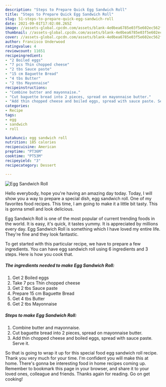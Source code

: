 ```yaml
---
description: "Steps to Prepare Quick Egg Sandwich Roll"
title: "Steps to Prepare Quick Egg Sandwich Roll"
slug: 51-steps-to-prepare-quick-egg-sandwich-roll
date: 2021-09-01T17:02:08.265Z
image: //assets-global.cpcdn.com/assets/blank-4e0bea6785e03f5e602ec562f230caae08da540cada707380b4fe1bbebba43da.png
thumbnail: //assets-global.cpcdn.com/assets/blank-4e0bea6785e03f5e602ec562f230caae08da540cada707380b4fe1bbebba43da.png
cover: //assets-global.cpcdn.com/assets/blank-4e0bea6785e03f5e602ec562f230caae08da540cada707380b4fe1bbebba43da.png
author: Francisco Underwood
ratingvalue: 4
reviewcount: 11651
recipeingredient:
- "2 Boiled eggs"
- "7 pcs Thin chopped cheese"
- "2 tbs Sauce paste"
- "15 cm Baguette Bread"
- "4 tbs Butter"
- "2 tbs Mayonnaise"
recipeinstructions:
- "Combine butter and mayonnaise."
- "Cut baguette bread into 2 pieces, spread on mayonnaise butter."
- "Add thin chopped cheese and boiled eggs, spread with sauce paste. Serve it."
categories:
- Recipe
tags:
- egg
- sandwich
- roll

katakunci: egg sandwich roll 
nutrition: 185 calories
recipecuisine: American
preptime: "PT36M"
cooktime: "PT53M"
recipeyield: "3"
recipecategory: Dessert

---
```



![Egg Sandwich Roll](//assets-global.cpcdn.com/assets/blank-4e0bea6785e03f5e602ec562f230caae08da540cada707380b4fe1bbebba43da.png)

Hello everybody, hope you're having an amazing day today. Today, I will show you a way to prepare a special dish, egg sandwich roll. One of my favorites food recipes. This time, I am going to make it a little bit tasty. This is gonna smell and look delicious.



Egg Sandwich Roll is one of the most popular of current trending foods in the world. It is easy, it's quick, it tastes yummy. It is appreciated by millions every day. Egg Sandwich Roll is something which I have loved my entire life. They're fine and they look fantastic.


To get started with this particular recipe, we have to prepare a few ingredients. You can have egg sandwich roll using 6 ingredients and 3 steps. Here is how you cook that.

<!--inarticleads1-->

##### The ingredients needed to make Egg Sandwich Roll:

1. Get 2 Boiled eggs
1. Take 7 pcs Thin chopped cheese
1. Get 2 tbs Sauce paste
1. Prepare 15 cm Baguette Bread
1. Get 4 tbs Butter
1. Get 2 tbs Mayonnaise




<!--inarticleads2-->

##### Steps to make Egg Sandwich Roll:

1. Combine butter and mayonnaise.
1. Cut baguette bread into 2 pieces, spread on mayonnaise butter.
1. Add thin chopped cheese and boiled eggs, spread with sauce paste. Serve it.




So that is going to wrap it up for this special food egg sandwich roll recipe. Thank you very much for your time. I'm confident you will make this at home. There's gonna be interesting food in home recipes coming up. Remember to bookmark this page in your browser, and share it to your loved ones, colleague and friends. Thanks again for reading. Go on get cooking!
